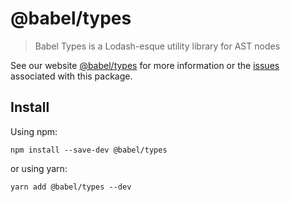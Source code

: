 # @babel/types

> Babel Types is a Lodash-esque utility library for AST nodes

See our website [@babel/types](https://babeljs.io/docs/en/babel-types) for more information or the [issues](https://github.com/babel/babel/issues?utf8=%E2%9C%93\&q=is%3Aissue+label%3A%22pkg%3A%20types%22+is%3Aopen) associated with this package.

## Install

Using npm:

```
npm install --save-dev @babel/types
```

or using yarn:

```
yarn add @babel/types --dev
```
